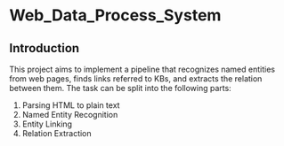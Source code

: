 # Web_Data_Process_System

## Introduction
This project aims to implement a pipeline that recognizes named entities from web pages, finds links referred to KBs, and extracts the relation between them. The task can be split into the following parts:
1. Parsing HTML to plain text
2. Named Entity Recognition
3. Entity Linking
4. Relation Extraction

## 
